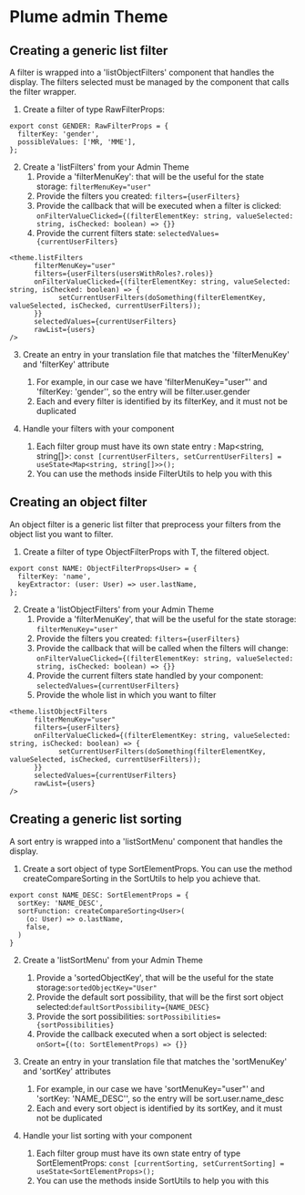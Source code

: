 Plume admin Theme
=================

Creating a generic list filter
------------------------------

A filter is wrapped into a 'listObjectFilters' component that handles the display.
The filters selected must be managed by the component that calls the filter wrapper.

1. Create a filter of type RawFilterProps:
```
export const GENDER: RawFilterProps = {
  filterKey: 'gender',
  possibleValues: ['MR, 'MME'],
};
```
2. Create a 'listFilters' from your Admin Theme
    1. Provide a 'filterMenuKey': that will be the useful for the state storage: `filterMenuKey="user"`
    2. Provide the filters you created: `filters={userFilters}`
    3. Provide the callback that will be executed when a filter is clicked: `onFilterValueClicked={(filterElementKey: string, valueSelected: string, isChecked: boolean) => {}}`
    4. Provide the current filters state: `selectedValues={currentUserFilters}`
```
<theme.listFilters
      filterMenuKey="user"
      filters={userFilters(usersWithRoles?.roles)}
      onFilterValueClicked={(filterElementKey: string, valueSelected: string, isChecked: boolean) => {
            setCurrentUserFilters(doSomething(filterElementKey, valueSelected, isChecked, currentUserFilters));
      }}
      selectedValues={currentUserFilters}
      rawList={users}
/>
```
3. Create an entry in your translation file that matches the 'filterMenuKey' and 'filterKey' attribute
    1. For example, in our case we have 'filterMenuKey="user"' and 'filterKey: 'gender'', so the entry will be filter.user.gender
    2. Each and every filter is identified by its filterKey, and it must not be duplicated

4. Handle your filters with your component
   1. Each filter group must have its own state entry : Map<string, string[]>: `const [currentUserFilters, setCurrentUserFilters] = useState<Map<string, string[]>>();`
   2. You can use the methods inside FilterUtils to help you with this

Creating an object filter
-------------------------

An object filter is a generic list filter that preprocess your filters from the object list you want to filter.

1. Create a filter of type ObjectFilterProps<T> with T, the filtered object.
```
export const NAME: ObjectFilterProps<User> = {
  filterKey: 'name',
  keyExtractor: (user: User) => user.lastName,
};
```
2. Create a 'listObjectFilters' from your Admin Theme
    1. Provide a 'filterMenuKey', that will be the useful for the state storage: `filterMenuKey="user"`
    2. Provide the filters you created: `filters={userFilters}`
    3. Provide the callback that will be called when the filters will change: `onFilterValueClicked={(filterElementKey: string, valueSelected: string, isChecked: boolean) => {}}`
    4. Provide the current filters state handled by your component: `selectedValues={currentUserFilters}`
    5. Provide the whole list in which you want to filter

```
<theme.listObjectFilters
      filterMenuKey="user"
      filters={userFilters}
      onFilterValueClicked={(filterElementKey: string, valueSelected: string, isChecked: boolean) => {
            setCurrentUserFilters(doSomething(filterElementKey, valueSelected, isChecked, currentUserFilters));
      }}
      selectedValues={currentUserFilters}
      rawList={users}
/>
```

Creating a generic list sorting
-------------------------------

A sort entry is wrapped into a 'listSortMenu' component that handles the display.

1. Create a sort object of type SortElementProps. You can use the method createCompareSorting in the SortUtils to help you achieve that.
```
export const NAME_DESC: SortElementProps = {
  sortKey: 'NAME_DESC',
  sortFunction: createCompareSorting<User>(
    (o: User) => o.lastName,
    false,
  )
}
```
2. Create a 'listSortMenu' from your Admin Theme
   1. Provide a 'sortedObjectKey', that will be the useful for the state storage:`sortedObjectKey="User"`
   2. Provide the default sort possibility, that will be the first sort object selected:`defaultSortPossibility={NAME_DESC}`
   3. Provide the sort possibilities: `sortPossibilities={sortPossibilities}`
   4. Provide the callback executed when a sort object is selected: `onSort={(to: SortElementProps) => {}}`

3. Create an entry in your translation file that matches the 'sortMenuKey' and 'sortKey' attributes
   1. For example, in our case we have 'sortMenuKey="user"' and 'sortKey: 'NAME_DESC'', so the entry will be sort.user.name_desc
   2. Each and every sort object is identified by its sortKey, and it must not be duplicated

4. Handle your list sorting with your component
   1. Each filter group must have its own state entry of type SortElementProps: `const [currentSorting, setCurrentSorting] = useState<SortElementProps>();`
   2. You can use the methods inside SortUtils to help you with this